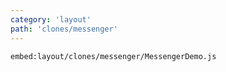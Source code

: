 ```yaml
---
category: 'layout'
path: 'clones/messenger'
---
```


`embed:layout/clones/messenger/MessengerDemo.js`
